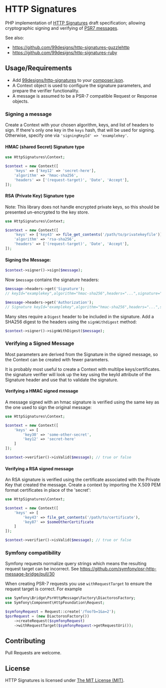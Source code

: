 # HTTP Signatures

PHP implementation of [HTTP Signatures][draft10] draft specification; allowing cryptographic signing and verifying of [PSR7 messages][psr7].

See also:

* https://github.com/99designs/http-signatures-guzzlehttp
* https://github.com/99designs/http-signatures-ruby

## Usage/Requirements

* Add [99designs/http-signatures][package] to your [composer.json][composer].
* A Context object is used to configure the signature parameters, and prepare
  the verifier functionality.
* A message is assumed to be a PSR-7 compatible Request or Response objects.

### Signing a message

Create a Context with your chosen algorithm, keys, and list of headers to sign. If there's only one key in the `keys` hash, that will be used for signing. Otherwise, specify one via `'signingKeyId' => 'examplekey'`.

#### HMAC (shared Secret) Signature type

```php
use HttpSignatures\Context;

$context = new Context([
    'keys' => ['key12' => 'secret-here'],
    'algorithm' => 'hmac-sha256',
    'headers' => ['(request-target)', 'Date', 'Accept'],
]);
```

#### RSA (Private Key) Signature type

Note: This library does not handle encrypted private keys, so this should
be presented un-encrypted to the key store.

```php
use HttpSignatures\Context;

$context = new Context([
    'keys' => ['key43' => file_get_contents('/path/to/privatekeyfile')],
    'algorithm' => 'rsa-sha256',
    'headers' => ['(request-target)', 'Date', 'Accept'],
]);
```
#### Signing the Message:

```php
$context->signer()->sign($message);
```

Now `$message` contains the signature headers:

```php
$message->headers->get('Signature');
// keyId="examplekey",algorithm="hmac-sha256",headers="...",signature="..."

$message->headers->get('Authorization');
// Signature keyId="examplekey",algorithm="hmac-sha256",headers="...",signature="..."
```

Many sites require a ``Digest`` header to be included in the signature. Add
a SHA256 digest to the headers using the ``signWithdigest`` method:

```php
$context->signer()->signWithDigest($message);
```

### Verifying a Signed Message

Most parameters are derived from the Signature in the signed message, so the
Context can be created with fewer parameters.

It is probably most useful to create a Context with multilpe keys/certificates.
the signature verifier will look up the key using the keyId attribute of the
Signature header and use that to validate the signature.

#### Verifying a HMAC signed message

A message signed with an hmac signature is verified using the same key as
the one used to sign the original message:

```php
use HttpSignatures\Context;

$context = new Context([
    'keys' => [
        'key30' => 'some-other-secret',
        'key12' => 'secret-here'
    ]
]);

$context->verifier()->isValid($message); // true or false
```

#### Verifying a RSA signed message

An RSA signature is verified using the certificate associated with the
Private Key that created the message. Create a context by importing
the X.509 PEM format certificates in place of the 'secret':

```php
use HttpSignatures\Context;

$context = new Context([
    'keys' => [
        'key43' => file_get_contents('/path/to/certificate'),
        'key87' => $someOtherCertificate
    ]
]);

$context->verifier()->isValid($message); // true or false
```

### Symfony compatibility

Symfony requests normalize query strings which means the resulting request target can be incorrect. See https://github.com/symfony/psr-http-message-bridge/pull/30

When creating PSR-7 requests you use `withRequestTarget` to ensure the request target is correct. For example

```php
use Symfony\Bridge\PsrHttpMessage\Factory\DiactorosFactory;
use Symfony\Component\HttpFoundation\Request;

$symfonyRequest = Request::create('/foo?b=1&a=2');
$psrRequest = (new DiactorosFactory())
    ->createRequest($symfonyRequest)
    ->withRequestTarget($symfonyRequest->getRequestUri());
```

## Contributing

Pull Requests are welcome.

[draft10]: http://tools.ietf.org/html/draft-cavage-http-signatures-10
[Symfony\Component\HttpFoundation\Request]: https://github.com/symfony/HttpFoundation/blob/master/Request.php
[composer]: https://getcomposer.org/
[package]: https://packagist.org/packages/99designs/http-signatures
[psr7]: http://www.php-fig.org/psr/psr-7/

## License

HTTP Signatures is licensed under [The MIT License (MIT)](LICENSE).
